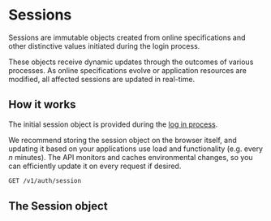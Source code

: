 # Sessions

Sessions are immutable objects created from online specifications and other distinctive values initiated during the login process. 

These objects receive dynamic updates through the outcomes of various processes. As online specifications evolve or application resources are modified, all affected sessions are updated in real-time.


## How it works

The initial session object is provided during the [log in process](/login).

We recommend storing the session object on the browser itself, and updating it based on your applications use load and functionality (e.g. every _n_ minutes). The API monitors and caches environmental changes, so you can efficiently update it on every request if desired.

```sh
GET /v1/auth/session
```


## The Session object

<!--@include: ./includes/objects/session.md-->
<!--@include: ./includes/objects/properties/session.md-->


